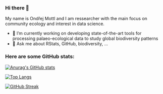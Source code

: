 ### Hi there 👋

My name is Ondřej Mottl and I am ressearcher with the main focus on community ecology and interest in data science.

- 🔭 I’m currently working on developing state-of-the-art tools for processing palaeo-ecological data to study global biodiversity patterns
- 💬 Ask me about RStats, GitHub, biodiversity, ...

### Here are some GitHub stats:

[![Anurag's GitHub stats](https://github-readme-stats.vercel.app/api?username=ondrejmottl)](https://github.com/anuraghazra/github-readme-stats)

[![Top Langs](https://github-readme-stats.vercel.app/api/top-langs/?username=ondrejmottl&layout=compact)](https://github.com/anuraghazra/github-readme-stats)

[![GitHub Streak](https://streak-stats.demolab.com/?user=OndrejMottl)](https://git.io/streak-stats)

<!--
**OndrejMottl/OndrejMottl** is a ✨ _special_ ✨ repository because its `README.md` (this file) appears on your GitHub profile.

Here are some ideas to get you started:

- 🔭 I’m currently working on ...
- 🌱 I’m currently learning ...
- 👯 I’m looking to collaborate on ...
- 🤔 I’m looking for help with ...
- 💬 Ask me about ...
- 📫 How to reach me: ...
- 😄 Pronouns: ...
- ⚡ Fun fact: ...
-->
